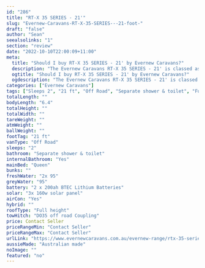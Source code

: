 ```yaml
---
id: "286"
title: "RT-X 35 SERIES - 21'"
slug: "Evernew-Caravans-RT-X-35-SERIES---21-foot-"
draft: "false"
author: "Sean"
seealsolinks: "1"
section: "review"
date: "2022-10-10T22:00:09+11:00"
meta:
  title: "Should I buy RT-X 35 SERIES - 21' by Evernew Caravans?"
  description: "The Evernew Caravans RT-X 35 SERIES - 21' is classed as Off Road, and sleeps 2 people. It is Australian made and comes in at 21 ft. It generally has Separate shower & toilet."
  ogtitle: "Should I buy RT-X 35 SERIES - 21' by Evernew Caravans?"
  ogdescription: "The Evernew Caravans RT-X 35 SERIES - 21' is classed as Off Road, and sleeps 2 people. It is Australian made and comes in at 21 ft. It generally has Separate shower & toilet."
categories: ["Evernew Caravans"]
tags: ["Sleeps 2", "21 ft", "Off Road", "Separate shower & toilet", "Full height", "Price Unknown", "Australian made"]
totalLength: ""
bodyLength: "6.4"
totalHeight: ""
totalWidth: ""
tareWeight: ""
atmWeight: ""
ballWeight: ""
footTag: "21 ft"
vanType: "Off Road"
sleeps: "2"
bathroom: "Separate shower & toilet"
internalBathroom: "Yes"
mainBed: "Queen"
bunks: ""
freshWater: "2x 95"
greyWater: "95"
battery: "2 x 200ah BTEC Lithium Batteries"
solar: "3x 160w solar panel"
airCon: "Yes"
hybrid: ""
roofType: "Full height"
towHitch: "DO35 off road Coupling"
price: Contact Seller
priceRangeMin: "Contact Seller"
priceRangeMax: "Contact Seller"
urlLink: "https://www.evernewcaravans.com.au/evernew-range/rtx-35-series-21"
aussieMade: "Australian made"
noImage: ""
featured: "no"
---
```

